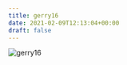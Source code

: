 ```yaml
---
title: gerry16
date: 2021-02-09T12:13:04+00:00
draft: false
---
```


![gerry16](/images/1986%20ca.jpg)

